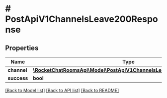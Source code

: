 # # PostApiV1ChannelsLeave200Response

## Properties

Name | Type | Description | Notes
------------ | ------------- | ------------- | -------------
**channel** | [**\RocketChatRoomsApi\Model\PostApiV1ChannelsLeave200ResponseChannel**](PostApiV1ChannelsLeave200ResponseChannel.md) |  | [optional]
**success** | **bool** |  | [optional]

[[Back to Model list]](../../README.md#models) [[Back to API list]](../../README.md#endpoints) [[Back to README]](../../README.md)
